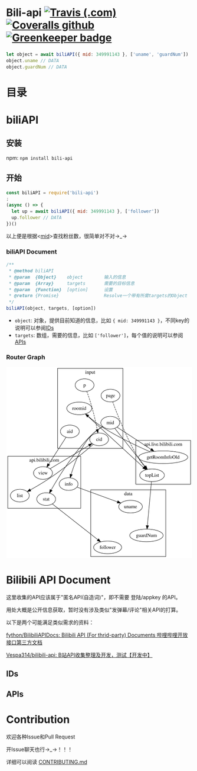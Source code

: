 # Bili-api [![Travis (.com)](https://img.shields.io/travis/com/simon300000/bili-api.svg)](https://travis-ci.com/simon300000/bili-api) [![Coveralls github](https://img.shields.io/coveralls/github/simon300000/bili-api.svg)](https://coveralls.io/github/simon300000/bili-api) [![Greenkeeper badge](https://badges.greenkeeper.io/simon300000/bili-api.svg)](https://greenkeeper.io/)

```javascript
let object = await biliAPI({ mid: 349991143 }, ['uname', 'guardNum'])
object.uname // DATA
object.guardNum // DATA
```

# 目录

<!--toc-->

# biliAPI

## 安装

npm: `npm install bili-api`

## 开始

```javascript
const biliAPI = require('bili-api')
;
(async () => {
  let up = await biliAPI({ mid: 349991143 }, ['follower'])
  up.follower // DATA
})()
```

以上便是根据<[mid](#api_mid)>查找粉丝数，很简单对不对→\_→

### biliAPI Document

```javascript
/**
 * @method biliAPI
 * @param  {Object}    object        输入的信息
 * @param  {Array}     targets       需要的目标信息
 * @param  {Function}  [option]      设置
 * @return {Promise}                 Resolve一个带有所需targets的Object
 */
biliAPI(object, targets, [option])
```

- `object`: 对象，提供目前知道的信息，比如 `{ mid: 349991143 }`，不同key的说明可以参阅[IDs](#ids)
- `targets`: 数组，需要的信息，比如 `['follower']`，每个值的说明可以参阅[APIs](#apis)

<!-- #### Option -->

### Router Graph

![Graph of apis](md/api.svg)

# Bilibili API Document

这里收集的API应该属于"匿名API(自造词)"，即不需要 登陆/appkey 的API。

用处大概是公开信息获取，暂时没有涉及类似"发弹幕/评论"相关API的打算。

以下是两个可能满足类似需求的资料：

[fython/BilibiliAPIDocs: Bilibili API (For thrid-party) Documents 哔哩哔哩开放接口第三方文档](https://github.com/fython/BilibiliAPIDocs)

[Vespa314/bilibili-api: B站API收集整理及开发，测试【开发中】](https://github.com/Vespa314/bilibili-api)

## IDs

<!-- [[idDocument]] -->

## APIs

<!-- [[apiDocument]] -->

# Contribution

欢迎各种Issue和Pull Request

开Issue聊天也行→\_→！！！

详细可以阅读 [CONTRIBUTING.md](CONTRIBUTING.md)

